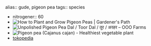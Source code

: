 alias:: gude, pigeon pea
tags:: species

- nitrogener:: 60
- ![How to Plant and Grow Pigeon Peas | Gardener's Path](https://peach-geographical-bat-397.mypinata.cloud/ipfs/QmTtxtPXRNS4znjxaM83V2eiYzoXBuk5VryJeRT8MqirP2)
- ![Unpolished Pigeon Pea Dal / Toor Dal / तूर / अरहर – OOO Farms](https://peach-geographical-bat-397.mypinata.cloud/ipfs/QmRxqU8Y54f9kY2KohYoUnwMb2Wm5d24UU9x2iieBDazsu)
- ![Pigeon pea (Cajanus cajan) - Healthiest vegetable plant](https://peach-geographical-bat-397.mypinata.cloud/ipfs/QmPQ8rz6uz4AvRJhBrt6Qb3KJ6FFYSumCAPMoLYZtRCPcw)
- [tokopedia](https://www.tokopedia.com/plantseed/bijibenihbibit-tanaman-kacang-gude?extParam=ivf%3Dfalse%26src%3Dsearch)